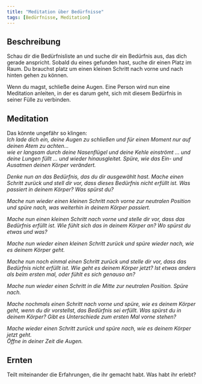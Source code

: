 ```yaml
---
title: "Meditation über Bedürfnisse"
tags: [Bedürfnisse, Meditation]
---
```


## Beschreibung
Schau dir die Bedürfnisliste an und suche dir ein Bedürfnis aus, das dich gerade anspricht.
Sobald du eines gefunden hast, suche dir einen Platz im Raum. Du brauchst platz um einen kleinen Schritt nach vorne und nach hinten gehen zu können.

Wenn du magst, schließe deine Augen. Eine Person wird nun eine Meditation anleiten, in der es darum geht, sich mit diesem Bedürfnis in seiner Fülle zu verbinden. 

## Meditation
Das könnte ungefähr so klingen:  
*Ich lade dich ein, deine Augen zu schließen und für einen Moment nur auf deinen Atem zu achten...  
wie er langsam durch deine Nasenflügel und deine Kehle einströmt ... und deine Lungen füllt ... und wieder hinausgleitet.
Spüre, wie das Ein- und Ausatmen deinen Körper verändert.*

*Denke nun an das Bedürfnis, das du dir ausgewählt hast. Mache einen Schritt zurück und stell dir vor, dass dieses Bedürfnis nicht erfüllt ist. Was passiert in deinem Körper? Was spürst du?*

*Mache nun wieder einen kleinen Schritt nach vorne zur neutralen Position und spüre nach, was weiterhin in deinem Körper passiert.*

*Mache nun einen kleinen Schritt nach vorne und stelle dir vor, dass das Bedürfnis erfüllt ist. Wie fühlt sich das in deinem Körper an? Wo spürst du etwas und was?*

*Mache nun wieder einen kleinen Schritt zurück und spüre wieder nach, wie es deinem Körper geht.*

*Mache nun noch einmal einen Schritt zurück und stelle dir vor, dass das Bedürfnis nicht erfüllt ist. Wie geht es deinem Körper jetzt? Ist etwas anders als beim ersten mal, oder fühlt es sich genauso an?*

*Mache nun wieder einen Schritt in die Mitte zur neutralen Position. Spüre nach.*

*Mache nochmals einen Schritt nach vorne und spüre, wie es deinem Körper geht, wenn du dir vorstellst, das Bedürfnis sei erfüllt. Was spürst du in deinem Körper? Gibt es Unterschiede zum ersten Mal vorne stehen?*

*Mache wieder einen Schritt zurück und spüre nach, wie es deinem Körper jetzt geht.   
Öffne in deiner Zeit die Augen.*

## Ernten  
Teilt miteinander die Erfahrungen, die ihr gemacht habt. Was habt ihr erlebt?
